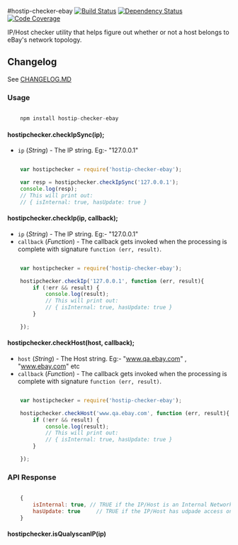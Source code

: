 #hostip-checker-ebay
[![Build Status](https://ebayci.qa.ebay.com/CI-Instance/buildStatus/icon?job=hostip-checker-ebay)](https://ebayci.qa.ebay.com/CI-Instance/job/hostip-checker-ebay) [![Dependency Status](https://nodevalid-i3ey5.vip.lvs01.dev.ebayc3.com/nodejs/hostip-checker-ebay.svg)](https://nodevalid-i3ey5.vip.lvs01.dev.ebayc3.com/nodejs/hostip-checker-ebay)  [![Code Coverage](https://nodevalid-i3ey5.vip.lvs01.dev.ebayc3.com/coverage/nodejs/hostip-checker-ebay)](http://sonar/dashboard/index?id=hostip-checker-ebay)


IP/Host checker utility that helps figure out whether or not a host belongs to eBay's network topology.

## Changelog

See   [CHANGELOG.MD](https://github.corp.ebay.com/nodejs/hostip-checker-ebay/blob/master/CHANGELOG.md#changelog)

### Usage

```javascript

	npm install hostip-checker-ebay

```
#### hostipchecker.checkIpSync(ip);

* `ip` (*String*) - The IP string. Eg:- "127.0.0.1"

```javascript

	var hostipchecker = require('hostip-checker-ebay');

	var resp = hostipchecker.checkIpSync('127.0.0.1');
	console.log(resp);
	// This will print out:
	// { isInternal: true, hasUpdate: true }

```

#### hostipchecker.checkIp(ip, callback);

* `ip` (*String*) - The IP string. Eg:- "127.0.0.1"
* `callback` (*Function*) - The callback gets invoked when the processing is complete with signature `function (err, result)`.

```javascript

	var hostipchecker = require('hostip-checker-ebay');

	hostipchecker.checkIp('127.0.0.1', function (err, result){
		if (!err && result) {
			console.log(result);
			// This will print out:
			// { isInternal: true, hasUpdate: true }
		}

	});

```

#### hostipchecker.checkHost(host, callback);

* `host` (*String*) - The Host string. Eg:- "www.qa.ebay.com" , "www.ebay.com" etc
* `callback` (*Function*) - The callback gets invoked when the processing is complete with signature `function (err, result)`.

```javascript

	var hostipchecker = require('hostip-checker-ebay');

	hostipchecker.checkHost('www.qa.ebay.com', function (err, result){
		if (!err && result) {
			console.log(result);
			// This will print out:
			// { isInternal: true, hasUpdate: true }
		}

	});

```
### API Response


```javascript

	{
		isInternal: true, // TRUE if the IP/Host is an Internal Network IP
	 	hasUpdate: true 	// TRUE if the IP/Host has udpade access on the ENV it gets deployed to.
	}
```

#### hostipchecker.isQualyscanIP(ip)
